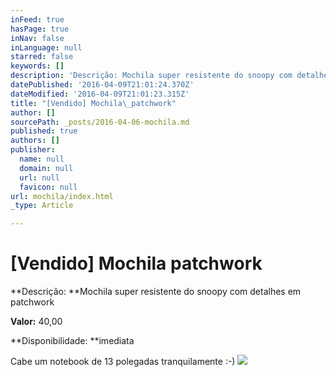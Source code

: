 ```yaml
---
inFeed: true
hasPage: true
inNav: false
inLanguage: null
starred: false
keywords: []
description: 'Descrição: Mochila super resistente do snoopy com detalhes em patchwork'
datePublished: '2016-04-09T21:01:24.370Z'
dateModified: '2016-04-09T21:01:23.315Z'
title: "[Vendido] Mochila\_patchwork"
author: []
sourcePath: _posts/2016-04-06-mochila.md
published: true
authors: []
publisher:
  name: null
  domain: null
  url: null
  favicon: null
url: mochila/index.html
_type: Article

---
```

# \[Vendido\] Mochila patchwork

**Descrição: **Mochila super resistente do snoopy com detalhes em patchwork

**Valor:** 40,00

**Disponibilidade: **imediata

Cabe um notebook de 13 polegadas tranquilamente :-)
![](https://the-grid-user-content.s3-us-west-2.amazonaws.com/64b0523f-bef0-40e4-bace-1feee434b1db.jpg)